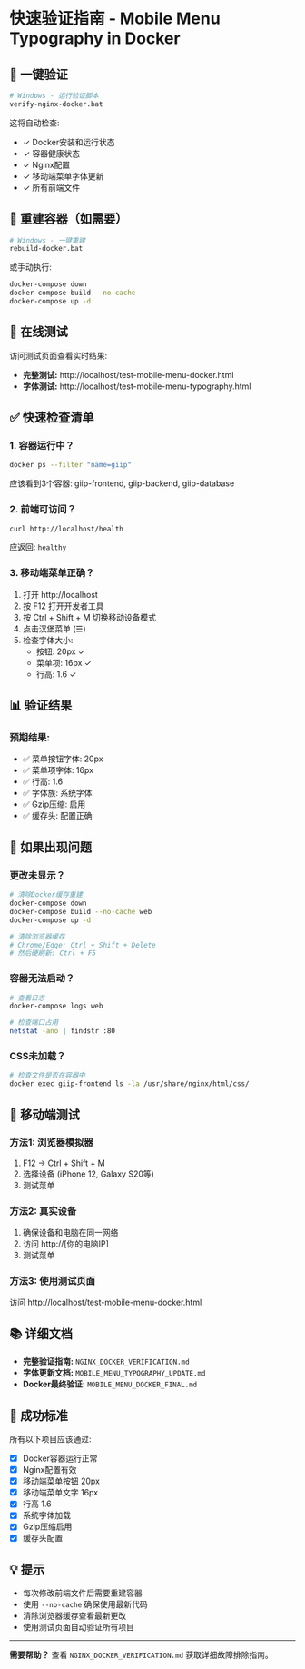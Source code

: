 # 快速验证指南 - Mobile Menu Typography in Docker

## 🚀 一键验证

```bash
# Windows - 运行验证脚本
verify-nginx-docker.bat
```

这将自动检查:
- ✓ Docker安装和运行状态
- ✓ 容器健康状态
- ✓ Nginx配置
- ✓ 移动端菜单字体更新
- ✓ 所有前端文件

## 🔄 重建容器（如需要）

```bash
# Windows - 一键重建
rebuild-docker.bat
```

或手动执行:
```bash
docker-compose down
docker-compose build --no-cache
docker-compose up -d
```

## 🧪 在线测试

访问测试页面查看实时结果:
- **完整测试:** http://localhost/test-mobile-menu-docker.html
- **字体测试:** http://localhost/test-mobile-menu-typography.html

## ✅ 快速检查清单

### 1. 容器运行中？
```bash
docker ps --filter "name=giip"
```
应该看到3个容器: giip-frontend, giip-backend, giip-database

### 2. 前端可访问？
```bash
curl http://localhost/health
```
应返回: `healthy`

### 3. 移动端菜单正确？
1. 打开 http://localhost
2. 按 F12 打开开发者工具
3. 按 Ctrl + Shift + M 切换移动设备模式
4. 点击汉堡菜单 (☰)
5. 检查字体大小:
   - 按钮: 20px ✓
   - 菜单项: 16px ✓
   - 行高: 1.6 ✓

## 📊 验证结果

### 预期结果:
- ✅ 菜单按钮字体: 20px
- ✅ 菜单项字体: 16px  
- ✅ 行高: 1.6
- ✅ 字体族: 系统字体
- ✅ Gzip压缩: 启用
- ✅ 缓存头: 配置正确

## 🔧 如果出现问题

### 更改未显示？
```bash
# 清除Docker缓存重建
docker-compose down
docker-compose build --no-cache web
docker-compose up -d

# 清除浏览器缓存
# Chrome/Edge: Ctrl + Shift + Delete
# 然后硬刷新: Ctrl + F5
```

### 容器无法启动？
```bash
# 查看日志
docker-compose logs web

# 检查端口占用
netstat -ano | findstr :80
```

### CSS未加载？
```bash
# 检查文件是否在容器中
docker exec giip-frontend ls -la /usr/share/nginx/html/css/
```

## 📱 移动端测试

### 方法1: 浏览器模拟器
1. F12 → Ctrl + Shift + M
2. 选择设备 (iPhone 12, Galaxy S20等)
3. 测试菜单

### 方法2: 真实设备
1. 确保设备和电脑在同一网络
2. 访问 http://[你的电脑IP]
3. 测试菜单

### 方法3: 使用测试页面
访问 http://localhost/test-mobile-menu-docker.html

## 📚 详细文档

- **完整验证指南:** `NGINX_DOCKER_VERIFICATION.md`
- **字体更新文档:** `MOBILE_MENU_TYPOGRAPHY_UPDATE.md`
- **Docker最终验证:** `MOBILE_MENU_DOCKER_FINAL.md`

## 🎯 成功标准

所有以下项目应该通过:
- [x] Docker容器运行正常
- [x] Nginx配置有效
- [x] 移动端菜单按钮 20px
- [x] 移动端菜单文字 16px
- [x] 行高 1.6
- [x] 系统字体加载
- [x] Gzip压缩启用
- [x] 缓存头配置

## 💡 提示

- 每次修改前端文件后需要重建容器
- 使用 `--no-cache` 确保使用最新代码
- 清除浏览器缓存查看最新更改
- 使用测试页面自动验证所有项目

---

**需要帮助？** 查看 `NGINX_DOCKER_VERIFICATION.md` 获取详细故障排除指南。
